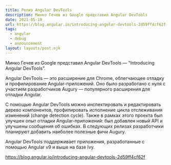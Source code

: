 ```yaml
---
title: Релиз Angular DevTools
description: Минко Гечев из Google представил Angular DevTools
date: 2021-05-19
url: https://blog.angular.io/introducing-angular-devtools-2d59ff4cf62f
tags:
  - angular
  - debug
  - announcement
layout: layouts/post.njk
---
```

Минко Гечев из Google представил Angular DevTools — "Introducing Angular DevTools".

Angular DevTools — это расширение для Chrome, облегчающее отладку и профилирование Angular-приложений. Оно было разработано с нуля с участием разработчиков Augury — популярного расширения для отладки Angular.

С помощью Angular DevTools можно инспектировать и редактировать дерево компонентов, профилировать исполнение цикла отслеживания изменений (change detection cycle). Также в рамках этого проекта был улучшен опыт отладки Angular-приложений: был добавлен новый API и улучшены сообщения об ошибках. В следующих релизах разработчики планируют добавить наиболее полезные фичи Augury.

Angular DevTools поддерживает приложения, разработанные с помощью Angular v9 и выше на базе Ivy.

https://blog.angular.io/introducing-angular-devtools-2d59ff4cf62f
